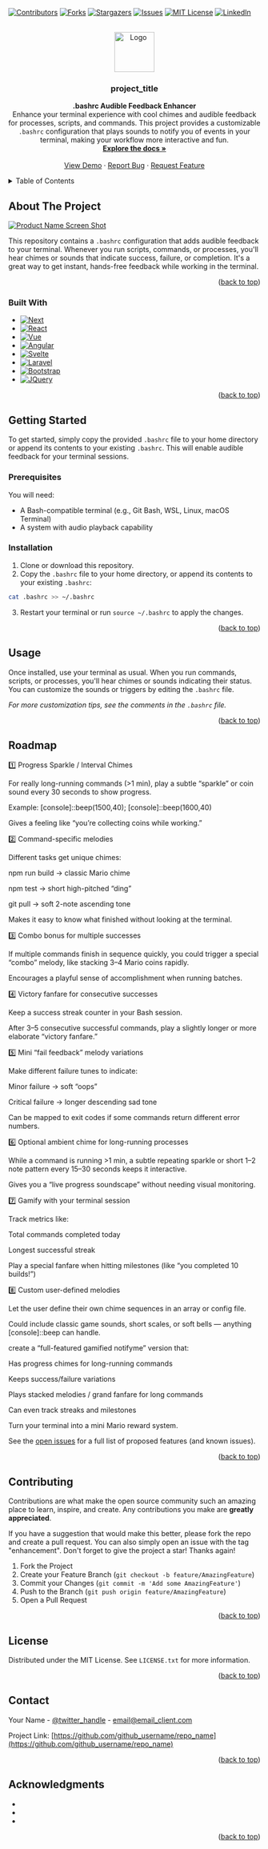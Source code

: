 <!-- Improved compatibility of back to top link: See: https://github.com/othneildrew/Best-README-Template/pull/73 -->
<a name="readme-top"></a>
<!--
*** Thanks for checking out the Best-README-Template. If you have a suggestion
*** that would make this better, please fork the repo and create a pull request
*** or simply open an issue with the tag "enhancement".
*** Don't forget to give the project a star!
*** Thanks again! Now go create something AMAZING! :D
-->



<!-- PROJECT SHIELDS -->
<!--
*** I'm using markdown "reference style" links for readability.
*** Reference links are enclosed in brackets [ ] instead of parentheses ( ).
*** See the bottom of this document for the declaration of the reference variables
*** for contributors-url, forks-url, etc. This is an optional, concise syntax you may use.
*** https://www.markdownguide.org/basic-syntax/#reference-style-links
-->
[![Contributors][contributors-shield]][contributors-url]
[![Forks][forks-shield]][forks-url]
[![Stargazers][stars-shield]][stars-url]
[![Issues][issues-shield]][issues-url]
[![MIT License][license-shield]][license-url]
[![LinkedIn][linkedin-shield]][linkedin-url]



<!-- PROJECT LOGO -->
<br />
<div align="center">
  <a href="https://github.com/github_username/repo_name">
    <img src="images/logo.png" alt="Logo" width="80" height="80">
  </a>

<h3 align="center">project_title</h3>
  <p align="center">
    <strong>.bashrc Audible Feedback Enhancer</strong>
    <br />
    Enhance your terminal experience with cool chimes and audible feedback for processes, scripts, and commands. This project provides a customizable <code>.bashrc</code> configuration that plays sounds to notify you of events in your terminal, making your workflow more interactive and fun.
    <br />
    <a href="https://github.com/github_username/repo_name"><strong>Explore the docs »</strong></a>
    <br />
    <br />
    <a href="https://github.com/github_username/repo_name">View Demo</a>
    ·
    <a href="https://github.com/github_username/repo_name/issues">Report Bug</a>
    ·
    <a href="https://github.com/github_username/repo_name/issues">Request Feature</a>
  </p>
</div>



<!-- TABLE OF CONTENTS -->
<details>
  <summary>Table of Contents</summary>
  <ol>
    <li>
      <a href="#about-the-project">About The Project</a>
      <ul>
        <li><a href="#built-with">Built With</a></li>
      </ul>
    </li>
    <li>
      <a href="#getting-started">Getting Started</a>
      <ul>
        <li><a href="#prerequisites">Prerequisites</a></li>
        <li><a href="#installation">Installation</a></li>
      </ul>
    </li>
    <li><a href="#usage">Usage</a></li>
    <li><a href="#roadmap">Roadmap</a></li>
    <li><a href="#contributing">Contributing</a></li>
    <li><a href="#license">License</a></li>
    <li><a href="#contact">Contact</a></li>
    <li><a href="#acknowledgments">Acknowledgments</a></li>
  </ol>
</details>



<!-- ABOUT THE PROJECT -->
## About The Project

[![Product Name Screen Shot][product-screenshot]](https://example.com)

This repository contains a <code>.bashrc</code> configuration that adds audible feedback to your terminal. Whenever you run scripts, commands, or processes, you'll hear chimes or sounds that indicate success, failure, or completion. It's a great way to get instant, hands-free feedback while working in the terminal.

<p align="right">(<a href="#readme-top">back to top</a>)</p>



### Built With

* [![Next][Next.js]][Next-url]
* [![React][React.js]][React-url]
* [![Vue][Vue.js]][Vue-url]
* [![Angular][Angular.io]][Angular-url]
* [![Svelte][Svelte.dev]][Svelte-url]
* [![Laravel][Laravel.com]][Laravel-url]
* [![Bootstrap][Bootstrap.com]][Bootstrap-url]
* [![JQuery][JQuery.com]][JQuery-url]

<p align="right">(<a href="#readme-top">back to top</a>)</p>



<!-- GETTING STARTED -->
## Getting Started

To get started, simply copy the provided <code>.bashrc</code> file to your home directory or append its contents to your existing <code>.bashrc</code>. This will enable audible feedback for your terminal sessions.

### Prerequisites

You will need:
* A Bash-compatible terminal (e.g., Git Bash, WSL, Linux, macOS Terminal)
* A system with audio playback capability

### Installation

1. Clone or download this repository.
2. Copy the <code>.bashrc</code> file to your home directory, or append its contents to your existing <code>.bashrc</code>:
  ```sh
  cat .bashrc >> ~/.bashrc
  ```
3. Restart your terminal or run <code>source ~/.bashrc</code> to apply the changes.

<p align="right">(<a href="#readme-top">back to top</a>)</p>



<!-- USAGE EXAMPLES -->
## Usage

Once installed, use your terminal as usual. When you run commands, scripts, or processes, you'll hear chimes or sounds indicating their status. You can customize the sounds or triggers by editing the <code>.bashrc</code> file.

_For more customization tips, see the comments in the <code>.bashrc</code> file._

<p align="right">(<a href="#readme-top">back to top</a>)</p>



<!-- ROADMAP -->
## Roadmap

1️⃣ Progress Sparkle / Interval Chimes

For really long-running commands (>1 min), play a subtle “sparkle” or coin sound every 30 seconds to show progress.

Example: [console]::beep(1500,40); [console]::beep(1600,40)

Gives a feeling like “you’re collecting coins while working.”

2️⃣ Command-specific melodies

Different tasks get unique chimes:

npm run build → classic Mario chime

npm test → short high-pitched “ding”

git pull → soft 2-note ascending tone

Makes it easy to know what finished without looking at the terminal.

3️⃣ Combo bonus for multiple successes

If multiple commands finish in sequence quickly, you could trigger a special “combo” melody, like stacking 3–4 Mario coins rapidly.

Encourages a playful sense of accomplishment when running batches.

4️⃣ Victory fanfare for consecutive successes

Keep a success streak counter in your Bash session.

After 3–5 consecutive successful commands, play a slightly longer or more elaborate “victory fanfare.”

5️⃣ Mini “fail feedback” melody variations

Make different failure tunes to indicate:

Minor failure → soft “oops”

Critical failure → longer descending sad tone

Can be mapped to exit codes if some commands return different error numbers.

6️⃣ Optional ambient chime for long-running processes

While a command is running >1 min, a subtle repeating sparkle or short 1–2 note pattern every 15–30 seconds keeps it interactive.

Gives you a “live progress soundscape” without needing visual monitoring.

7️⃣ Gamify with your terminal session

Track metrics like:

Total commands completed today

Longest successful streak

Play a special fanfare when hitting milestones (like “you completed 10 builds!”)

8️⃣ Custom user-defined melodies

Let the user define their own chime sequences in an array or config file.

Could include classic game sounds, short scales, or soft bells — anything [console]::beep can handle.

create a “full-featured gamified notifyme” version that:

Has progress chimes for long-running commands

Keeps success/failure variations

Plays stacked melodies / grand fanfare for long commands

Can even track streaks and milestones

Turn your terminal into a mini Mario reward system.

See the [open issues](https://github.com/github_username/repo_name/issues) for a full list of proposed features (and known issues).

<p align="right">(<a href="#readme-top">back to top</a>)</p>



<!-- CONTRIBUTING -->
## Contributing

Contributions are what make the open source community such an amazing place to learn, inspire, and create. Any contributions you make are **greatly appreciated**.

If you have a suggestion that would make this better, please fork the repo and create a pull request. You can also simply open an issue with the tag "enhancement".
Don't forget to give the project a star! Thanks again!

1. Fork the Project
2. Create your Feature Branch (`git checkout -b feature/AmazingFeature`)
3. Commit your Changes (`git commit -m 'Add some AmazingFeature'`)
4. Push to the Branch (`git push origin feature/AmazingFeature`)
5. Open a Pull Request

<p align="right">(<a href="#readme-top">back to top</a>)</p>



<!-- LICENSE -->
## License

Distributed under the MIT License. See `LICENSE.txt` for more information.

<p align="right">(<a href="#readme-top">back to top</a>)</p>



<!-- CONTACT -->
## Contact

Your Name - [@twitter_handle](https://twitter.com/twitter_handle) - email@email_client.com

Project Link: [https://github.com/github_username/repo_name](https://github.com/github_username/repo_name)

<p align="right">(<a href="#readme-top">back to top</a>)</p>



<!-- ACKNOWLEDGMENTS -->
## Acknowledgments

* []()
* []()
* []()

<p align="right">(<a href="#readme-top">back to top</a>)</p>



<!-- MARKDOWN LINKS & IMAGES -->
<!-- https://www.markdownguide.org/basic-syntax/#reference-style-links -->
[contributors-shield]: https://img.shields.io/github/contributors/github_username/repo_name.svg?style=for-the-badge
[contributors-url]: https://github.com/github_username/repo_name/graphs/contributors
[forks-shield]: https://img.shields.io/github/forks/github_username/repo_name.svg?style=for-the-badge
[forks-url]: https://github.com/github_username/repo_name/network/members
[stars-shield]: https://img.shields.io/github/stars/github_username/repo_name.svg?style=for-the-badge
[stars-url]: https://github.com/github_username/repo_name/stargazers
[issues-shield]: https://img.shields.io/github/issues/github_username/repo_name.svg?style=for-the-badge
[issues-url]: https://github.com/github_username/repo_name/issues
[license-shield]: https://img.shields.io/github/license/github_username/repo_name.svg?style=for-the-badge
[license-url]: https://github.com/github_username/repo_name/blob/master/LICENSE.txt
[linkedin-shield]: https://img.shields.io/badge/-LinkedIn-black.svg?style=for-the-badge&logo=linkedin&colorB=555
[linkedin-url]: https://linkedin.com/in/linkedin_username
[product-screenshot]: images/screenshot.png
[Next.js]: https://img.shields.io/badge/next.js-000000?style=for-the-badge&logo=nextdotjs&logoColor=white
[Next-url]: https://nextjs.org/
[React.js]: https://img.shields.io/badge/React-20232A?style=for-the-badge&logo=react&logoColor=61DAFB
[React-url]: https://reactjs.org/
[Vue.js]: https://img.shields.io/badge/Vue.js-35495E?style=for-the-badge&logo=vuedotjs&logoColor=4FC08D
[Vue-url]: https://vuejs.org/
[Angular.io]: https://img.shields.io/badge/Angular-DD0031?style=for-the-badge&logo=angular&logoColor=white
[Angular-url]: https://angular.io/
[Svelte.dev]: https://img.shields.io/badge/Svelte-4A4A55?style=for-the-badge&logo=svelte&logoColor=FF3E00
[Svelte-url]: https://svelte.dev/
[Laravel.com]: https://img.shields.io/badge/Laravel-FF2D20?style=for-the-badge&logo=laravel&logoColor=white
[Laravel-url]: https://laravel.com
[Bootstrap.com]: https://img.shields.io/badge/Bootstrap-563D7C?style=for-the-badge&logo=bootstrap&logoColor=white
[Bootstrap-url]: https://getbootstrap.com
[JQuery.com]: https://img.shields.io/badge/jQuery-0769AD?style=for-the-badge&logo=jquery&logoColor=white
[JQuery-url]: https://jquery.com 

